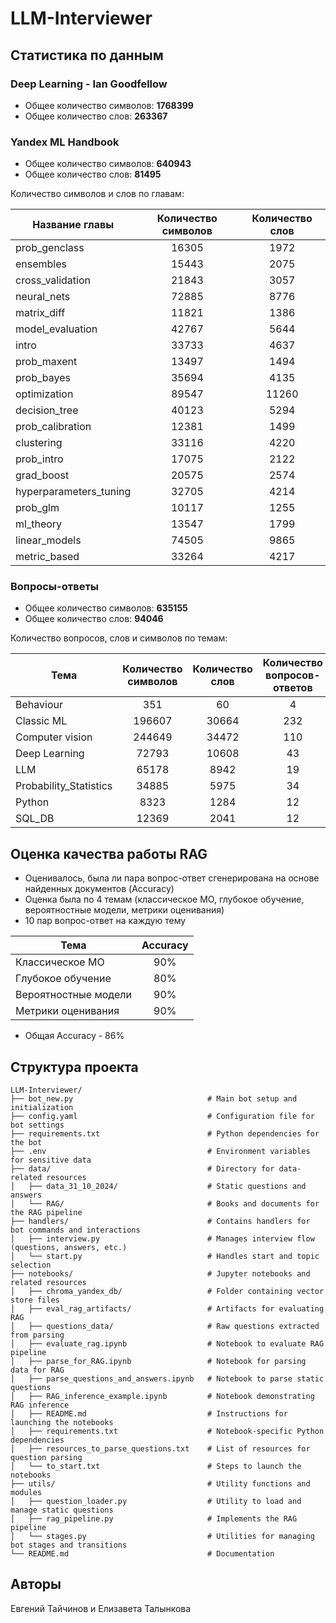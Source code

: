 # LLM-Interviewer

## Статистика по данным

### Deep Learning - Ian Goodfellow

* Общее количество символов: **1768399**
* Общее количество слов: **263367**

### Yandex ML Handbook

* Общее количество символов: **640943**
* Общее количество слов: **81495**

Количество символов и слов по главам:

| Название главы         | Количество символов | Количество слов |
|------------------------|:-------------------:|:---------------:|
| prob_genclass          |        16305        |      1972       |
| ensembles              |        15443        |      2075       |
| cross_validation       |        21843        |      3057       |
| neural_nets            |        72885        |      8776       |
| matrix_diff            |        11821        |      1386       |
| model_evaluation       |        42767        |      5644       |
| intro                  |        33733        |      4637       |
| prob_maxent            |        13497        |      1494       |
| prob_bayes             |        35694        |      4135       |
| optimization           |        89547        |      11260      |
| decision_tree          |        40123        |      5294       |
| prob_calibration       |        12381        |      1499       |
| clustering             |        33116        |      4220       |
| prob_intro             |        17075        |      2122       |
| grad_boost             |        20575        |      2574       |
| hyperparameters_tuning |        32705        |      4214       |
| prob_glm               |        10117        |      1255       |
| ml_theory              |        13547        |      1799       |
| linear_models          |        74505        |      9865       |
| metric_based           |        33264        |      4217       |

### Вопросы-ответы

* Общее количество символов: **635155**
* Общее количество слов: **94046**

Количество вопросов, слов и символов по темам:

| Тема                   | Количество символов | Количество слов | Количество вопросов-ответов |
|------------------------|:-------------------:|:---------------:|:---------------------------:|
| Behaviour              |         351         |       60        |              4              |
| Classic ML             |       196607        |      30664      |             232             |
| Computer vision        |       244649        |      34472      |             110             |
| Deep Learning          |        72793        |      10608      |             43              |
| LLM                    |        65178        |      8942       |             19              |
| Probability_Statistics |        34885        |      5975       |             34              |
| Python                 |        8323         |      1284       |             12              |
| SQL_DB                 |        12369        |      2041       |             12              |

## Оценка качества работы RAG

* Оценивалось, была ли пара вопрос-ответ сгенерирована на основе найденных документов (Accuracy)
* Оценка была по 4 темам (классическое МО, глубокое обучение, вероятностные модели, метрики оценивания)
* 10 пар вопрос-ответ на каждую тему

|          Тема         |       Accuracy      | 
|---------------------- |:-------------------:|
|    Классическое МО    |         90%         |     
|   Глубокое обучение   |         80%         |    
|  Вероятностные модели |         90%         |       
|   Метрики оценивания  |         90%         |     

* Общая Accuracy - 86%
     
## Структура проекта

```
LLM-Interviewer/
├── bot_new.py                              # Main bot setup and initialization
├── config.yaml                             # Configuration file for bot settings
├── requirements.txt                        # Python dependencies for the bot
├── .env                                    # Environment variables for sensitive data
├── data/                                   # Directory for data-related resources
│   ├── data_31_10_2024/                    # Static questions and answers
│   └── RAG/                                # Books and documents for the RAG pipeline
├── handlers/                               # Contains handlers for bot commands and interactions
│   ├── interview.py                        # Manages interview flow (questions, answers, etc.)
│   └── start.py                            # Handles start and topic selection
├── notebooks/                              # Jupyter notebooks and related resources
│   ├── chroma_yandex_db/                   # Folder containing vector store files
│   ├── eval_rag_artifacts/                 # Artifacts for evaluating RAG
│   ├── questions_data/                     # Raw questions extracted from parsing
│   ├── evaluate_rag.ipynb                  # Notebook to evaluate RAG pipeline
│   ├── parse_for_RAG.ipynb                 # Notebook for parsing data for RAG
│   ├── parse_questions_and_answers.ipynb   # Notebook to parse static questions
│   ├── RAG_inference_example.ipynb         # Notebook demonstrating RAG inference
│   ├── README.md                           # Instructions for launching the notebooks
│   ├── requirements.txt                    # Notebook-specific Python dependencies
│   ├── resources_to_parse_questions.txt    # List of resources for question parsing
│   └── to_start.txt                        # Steps to launch the notebooks
├── utils/                                  # Utility functions and modules
│   ├── question_loader.py                  # Utility to load and manage static questions
│   ├── rag_pipeline.py                     # Implements the RAG pipeline
│   └── stages.py                           # Utilities for managing bot stages and transitions
└── README.md                               # Documentation
```

## Авторы

Евгений Тайчинов и Елизавета Талынкова
